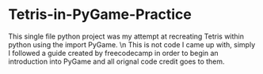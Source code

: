 # Tetris-in-PyGame-Practice

This single file python project was my attempt at recreating Tetris within python using the import PyGame. \n
This is not code I came up with, simply I followed a guide created by freecodecamp in order to begin an introduction into PyGame and all orignal code credit goes to them.
